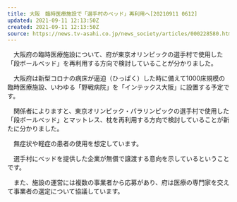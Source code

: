 ```yaml
---
title: 大阪　臨時医療施設で「選手村のベッド」再利用へ[20210911 0612]
updated: 2021-09-11 12:13:50Z
created: 2021-09-11 12:13:50Z
source: https://news.tv-asahi.co.jp/news_society/articles/000228580.html
---
```


　大阪府の臨時医療施設について、府が東京オリンピックの選手村で使用した「段ボールベッド」を再利用する方向で検討していることが分かりました。

　大阪府は新型コロナの病床が逼迫（ひっぱく）した時に備えて1000床規模の臨時医療施設、いわゆる「野戦病院」を「インテックス大阪」に設置する予定です。

　関係者によりますと、東京オリンピック・パラリンピックの選手村で使用した「段ボールベッド」とマットレス、枕を再利用する方向で検討していることが新たに分かりました。

　無症状や軽症の患者の使用を想定しています。

　選手村にベッドを提供した企業が無償で譲渡する意向を示しているということです。

　また、施設の運営には複数の事業者から応募があり、府は医療の専門家を交えて事業者の選定について協議しています。